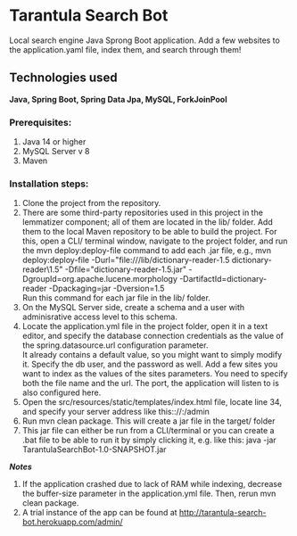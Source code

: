 # Tarantula Search Bot  
Local search engine Java Sprong Boot application. Add a few websites to the application.yaml file, index them, and search through them! 
## Technologies used  
**Java, Spring Boot, Spring Data Jpa, MySQL, ForkJoinPool**  
### Prerequisites:  
1. Java 14 or higher
2. MySQL Server v 8
3. Maven  
### Installation steps:
1. Clone the project from the repository.
2. There are some third-party repositories used in this project in the lemmatizer component; all of them are located in the lib/ folder. Add them to the local Maven repository to be able to build the project. For this, open a CLI/ terminal window, navigate to the project folder, and run the mvn deploy:deploy-file command to add each .jar file, e.g., 
        mvn deploy:deploy-file -Durl="file:///lib/dictionary-reader-1.5 dictionary-reader\1.5" -Dfile="dictionary-reader-1.5.jar" -DgroupId=org.apache.lucene.morphology -DartifactId=dictionary-reader -Dpackaging=jar -Dversion=1.5  
Run this command for each jar file in the lib/ folder.
3. On the MySQL Server side, create a schema and a user with adminisrative access level to this schema.
4. Locate the application.yml file in the project folder, open it in a text editor, and specify the database connection credentials as the value of the spring.datasource.url configuration parameter.  
It already contains a default value, so you might want to simply modify it. Specify the db user, and the password as well.
Add a few sites you want to index as the values of the sites parameters. You need to specify both the file name and the url.
The port, the application will listen to is also configured here.  
5. Open the src/resources/static/templates/index.html file, locate line 34, and specify your server address like this:<protocol>://<server-address>:<port>/admin
6. Run mvn clean package. This will create a jar file in the target/ folder
7. This jar file can either be run from a CLI/terminal or you can create a .bat file to be able to run it by simply clicking it, e.g. like this: java -jar TarantulaSearchBot-1.0-SNAPSHOT.jar  

***Notes***  
1. If the application crashed due to lack of RAM while indexing, decrease the buffer-size parameter in the application.yml file. Then, rerun mvn clean package.
2. A trial instance of the app can be found at http://tarantula-search-bot.herokuapp.com/admin/
